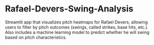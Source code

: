 # Rafael-Devers-Swing-Analysis
Streamlit app that visualizes pitch heatmaps for Rafael Devers, allowing users to filter by pitch outcomes (swings, called strikes, base hits, etc.). Also includes a machine learning model to predict whether he will swing based on pitch characteristics.
